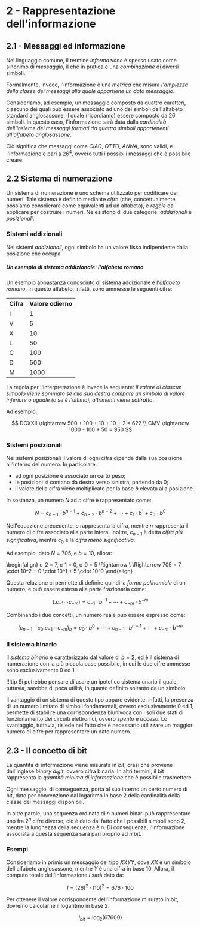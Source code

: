 # 2 - Rappresentazione dell'informazione

## 2.1 - Messaggi ed informazione

<!-- NOTA: manca il contesto per il quale sto introducendo questa informazione. -->

Nel linguaggio comune, il termine *informazione* è spesso usato come sinonimo di *messaggio*, il che in pratica è una *combinazione* di diversi simboli.

Formalmente, invece, l'informazione è una *metrica* che misura *l'ampiezza della classe dei messaggi alla quale appartiene un dato messaggio*.

Consideriamo, ad esempio, un messaggio composto da quattro caratteri, ciascuno dei quali può essere associato ad uno dei simboli dell'alfabeto standard anglosassone, il quale (ricordiamo) essere composto da 26 simboli. In questo caso, l'informazione sarà data dalla *cardinalità dell'insieme dei messaggi formati da quattro simboli appartenenti all'alfabeto anglosassone*.

Ciò significa che messaggi come *CIAO*, *OTTO*, *ANNA*, sono validi, e l'informazione è pari a $26^4$, ovvero tutti i possibili messaggi che è possibile creare.

## 2.2 Sistema di numerazione

Un sistema di numerazione è uno schema utilizzato per codificare dei numeri. Tale sistema è definito mediante *cifre* (che, concettualmente, possiamo consdierare come equivalenti ad un alfabeto), e *regole* da applicare per costruire i numeri. Ne esistono di due categorie: *addizionali* e *posizionali*.

### Sistemi addizionali

Nei sistemi *addizionali*, ogni simbolo ha un valore fisso indipendente dalla posizione che occupa.

##### Un esempio di sistema addizionale: l'alfabeto romano

Un esempio abbastanza conosciuto di sistema addizionale è l'*alfabeto romano*. In questo alfabeto, infatti, sono ammesse le seguenti cifre:

| Cifra | Valore odierno |
| ----- | -------------- |
| I | 1 |
| V | 5 |
| X | 10 |
| L | 50 |
| C | 100 |
| D | 500 |
| M | 1000 |

La regola per l'interpretazione è invece la seguente: *il valore di ciascun simbolo viene sommato se alla sua destra compare un simbolo di valore inferiore o uguale (o se è l'ultimo), altrimenti viene sottratto*.

Ad esempio:

$$
DCXXII \rightarrow 500 + 100 + 10 + 10 + 2 = 622 \\
CMV \rightarrow 1000 - 100 + 50 = 950
$$

### Sistemi posizionali

Nei sistemi posizionali il valore di ogni cifra dipende dalla sua posizione all'interno del numero. In particolare:

* ad ogni posizione è associato un certo peso;
* le posizioni si contano da destra verso sinistra, partendo da $0$;
* il valore della cifra viene moltiplicato per la base $b$ elevata alla posizione.

In sostanza, un numero $N$ ad $n$ cifre è rappresentato come:

$$
N = c_{n-1} \cdot b^{n-1} + c_{n-2} \cdot b^{n-2} + \cdots + c_{1} \cdot b^{1} + c_{0} \cdot b^{0}
$$

Nell'equazione precedente, $c$ rappresenta la cifra, mentre $n$ rappresenta il numero di cifre associato alla parte intera. Inoltre, $c_{n-1}$ è detta *cifra più significativa*, mentre $c_0$ è la *cifra meno significativa*.

Ad esempio, dato $N = 705$, e $b = 10$, allora:

\begin{align}
c_2 = 7, c_1 = 0, c_0 = 5 \Rightarrow \\
\Rightarrow 705 = 7 \cdot 10^2 + 0 \cdot 10^1 + 5 \cdot 10^0
\end{align}

Questa relazione ci permette di definire quindi la *forma polinomiale* di un numero, e può essere estesa alla parte frazionaria come:

$$
(.c_{-1} \cdots c_{-m}) = c_{-1} \cdot b^{-1} + \cdots + c_{-m} \cdot b^{-m}
$$

Combinando i due concetti, un numero reale può essere espresso come:

$$
(c_{n-1} \cdots c_0.c_{-1} \cdots c_{-m})_b = c_0 \cdot b^0 + \cdots + c_{n-1} \cdot b^{n-1} + \cdots + c_{-m} \cdot b^{-m}
$$

### Il sistema binario

Il *sistema binario* è caratterizzato dal valore di $b=2$, ed è il sistema di numerazione con la più piccola base possibile, in cui le due cifre ammesse sono esclusivamente $0$ ed $1$.

!!!tip
    Si potrebbe pensare di usare un ipotetico sistema unario il quale, tuttavia, sarebbe di poca utilità, in quanto definito soltanto da un simbolo.

Il vantaggio di un sistema di questo tipo appare evidente: infatti, la presenza di un numero limitato di simboli fondamentali, ovvero esclusivamente $0$ ed $1$, permette di stabilire una corrispondenza biunivoca con i soli due stati di funzionamento dei circuiti elettronici, ovvero *spento* e *acceso*. Lo svantaggio, tuttavia, risiede nel fatto che è necessario utilizzare un maggior numero di cifre per rappresentare un dato numero.

## 2.3 - Il concetto di bit

La quantità di informazione viene misurata in *bit*, crasi che proviene dall'inglese *binary digit*, ovvero cifra binaria. In altri termini, il bit rappresenta la *quantità minima di informazione* che è possibile trasmettere.

Ogni messaggio, di conseguenza, porta al suo interno un certo numero di bit, dato per convenzione dal logaritmo in base 2 della cardinalità della classe dei messaggi disponibili.

In altre parole, una sequenza ordinata di $n$ numeri binari può rappresentare uno fra $2^n$ cifre diverse; ciò è dato dal fatto che i possibili simboli sono $2$, mentre la lunghezza della sequenza è $n$. Di conseguenza, l'informazione associata a questa sequenza sarà pari proprio ad $n$ bit.

### Esempi

Consideriamo in primis un messaggio del tipo $XXYY$, dove $XX$ è un simbolo dell'alfabeto anglosassone, mentre $Y$ è una cifra in base $10$. Allora, il computo totale dell'informazione $I$ sarà dato da:

$$
I = (26)^2 \cdot (10)^2 = 676 \cdot 100
$$

Per ottenere il valore corrispondente dell'informazione misurato in bit, dovremo calcolarne il logaritmo in base $2$.

$$
I_{bit} = \log_{2}(67600)
$$